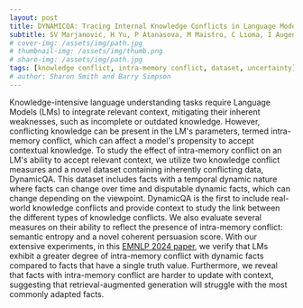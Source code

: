 ```yaml
---
layout: post
title: DYNAMICQA: Tracing Internal Knowledge Conflicts in Language Models
subtitle: SV Marjanović, H Yu, P Atanasova, M Maistro, C Lioma, I Augenstein
# cover-img: /assets/img/path.jpg
# thumbnail-img: /assets/img/thumb.png
# share-img: /assets/img/path.jpg
tags: [knowledge conflict, intra-memory conflict, dataset, uncertainty]
# author: Sharon Smith and Barry Simpson
---
```


Knowledge-intensive language understanding tasks require Language Models (LMs) to integrate relevant context, mitigating their inherent weaknesses, such as incomplete or outdated knowledge. However, conflicting knowledge can be present in the LM's parameters, termed intra-memory conflict, which can affect a model's propensity to accept contextual knowledge. To study the effect of intra-memory conflict on an LM's ability to accept relevant context, we utilize two knowledge conflict measures and a novel dataset containing inherently conflicting data, DynamicQA. This dataset includes facts with a temporal dynamic nature where facts can change over time and disputable dynamic facts, which can change depending on the viewpoint. DynamicQA is the first to include real-world knowledge conflicts and provide context to study the link between the different types of knowledge conflicts. We also evaluate several measures on their ability to reflect the presence of intra-memory conflict: semantic entropy and a novel coherent persuasion score. With our extensive experiments, in this [EMNLP 2024 paper](https://arxiv.org/abs/2407.17023), we verify that LMs exhibit a greater degree of intra-memory conflict with dynamic facts compared to facts that have a single truth value. Furthermore, we reveal that facts with intra-memory conflict are harder to update with context, suggesting that retrieval-augmented generation will struggle with the most commonly adapted facts. 